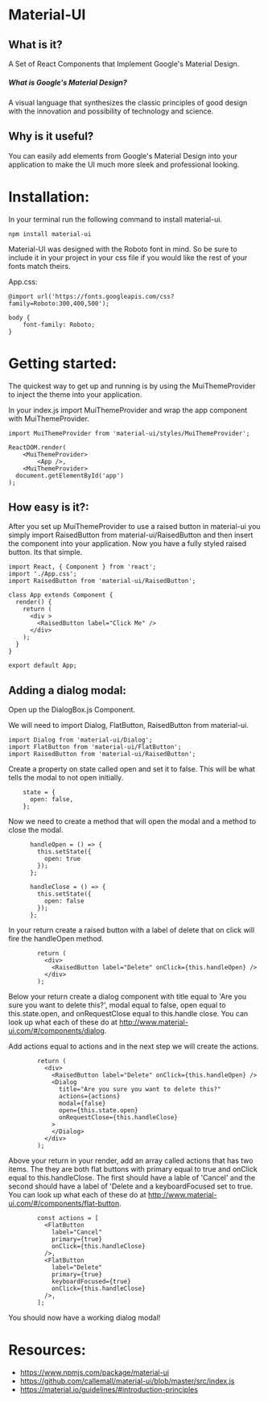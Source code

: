 # Material-UI

## What is it?

A Set of React Components that Implement Google's Material Design.

##### What is Google's Material Design?

A visual language that synthesizes the classic principles of good design with the innovation and possibility of technology and science.


## Why is it useful?

You can easily add elements from Google's Material Design into your application to make the UI much more sleek and professional looking.


# Installation: 

In your terminal run the following command to install material-ui.

`npm install material-ui`

Material-UI was designed with the Roboto font in mind. So be sure to include it in your project in your css file if you would like the rest of your fonts match theirs.

App.css: 
```
@import url('https://fonts.googleapis.com/css?family=Roboto:300,400,500');

body {
    font-family: Roboto;
}
```


# Getting started: 

The quickest way to get up and running is by using the MuiThemeProvider to inject the theme into your application. 

In your index.js import MuiThemeProvider and wrap the app component with MuiThemeProvider.

```
import MuiThemeProvider from 'material-ui/styles/MuiThemeProvider';

ReactDOM.render(
    <MuiThemeProvider>
        <App />,
    <MuiThemeProvider>
  document.getElementById('app')
);
```

## How easy is it?: 

After you set up MuiThemeProvider to use a raised button in material-ui you simply import RaisedButton from material-ui/RaisedButton and then insert the component into your application. Now you have a fully styled raised button. Its that simple.


```
import React, { Component } from 'react';
import './App.css';
import RaisedButton from 'material-ui/RaisedButton';

class App extends Component {
  render() {
    return (
      <div >
        <RaisedButton label="Click Me" />
      </div>
    );
  }
}

export default App;
```


## Adding a dialog modal:

Open up the DialogBox.js Component. 

We will need to import Dialog, FlatButton, RaisedButton from material-ui.

```
import Dialog from 'material-ui/Dialog';
import FlatButton from 'material-ui/FlatButton';
import RaisedButton from 'material-ui/RaisedButton';
```

Create a property on state called open and set it to false. This will be what tells the modal to not open initially. 

```
    state = {
      open: false,
    };
```

Now we need to create a method that will open the modal and a method to close the modal. 

```
      handleOpen = () => {
        this.setState({
          open: true
        });
      };
    
      handleClose = () => {
        this.setState({
          open: false
        });
      };
```

In your return create a raised button with a label of delete that on click will fire the handleOpen method. 

```
        return (
          <div>
            <RaisedButton label="Delete" onClick={this.handleOpen} />
          </div>
        );
```

Below your return create a dialog component with title equal to 'Are you sure you want to delete this?', modal equal to false, open equal to this.state.open, and onRequestClose equal to this.handle close. You can look up what each of these do at http://www.material-ui.com/#/components/dialog. 

Add actions equal to actions and in the next step we will create the actions. 

```
        return (
          <div>
            <RaisedButton label="Delete" onClick={this.handleOpen} />
            <Dialog
              title="Are you sure you want to delete this?"
              actions={actions}
              modal={false}
              open={this.state.open}
              onRequestClose={this.handleClose}
            >             
            </Dialog>
          </div>
        );
```

Above your return in your render, add an array called actions that has two items. The they are both flat buttons with primary equal to true and onClick equal to this.handleClose. The first should have a lable of 'Cancel' and the second should have a label of 'Delete and a keyboardFocused set to true. You can look up what each of these do at http://www.material-ui.com/#/components/flat-button.

```
        const actions = [
          <FlatButton
            label="Cancel"
            primary={true}
            onClick={this.handleClose}
          />,
          <FlatButton
            label="Delete"
            primary={true}
            keyboardFocused={true}
            onClick={this.handleClose}
          />,
        ];

```

You should now have a working dialog modal!


# Resources: 
- https://www.npmjs.com/package/material-ui
- https://github.com/callemall/material-ui/blob/master/src/index.js
- https://material.io/guidelines/#introduction-principles
